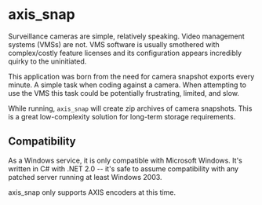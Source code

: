 axis_snap
=========

Surveillance cameras are simple, relatively speaking.  Video management systems (VMSs) are not. VMS software is usually smothered with complex/costly feature licenses and its configuration appears incredibly quirky to the uninitiated.

This application was born from the need for camera snapshot exports every minute.  A simple task when coding against a camera.  When attempting to use the VMS this task could be potentially frustrating, limited, and slow.

While running, `axis_snap` will create zip archives of camera snapshots.  This is a great low-complexity solution for long-term storage requirements.

## Compatibility
As a Windows service, it is only compatible with Microsoft Windows.  It's written in C# with .NET 2.0 -- it's safe to assume compatibility with any patched server running at least Windows 2003.

axis_snap only supports AXIS encoders at this time.
